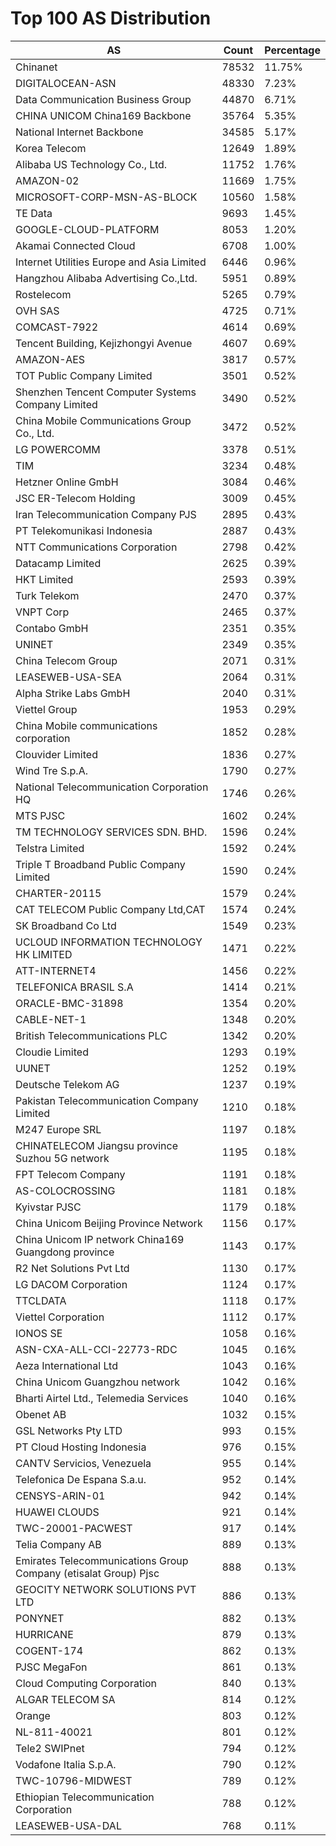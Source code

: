 # Top 100 AS Distribution
| AS | Count | Percentage |
|----|----|----|
| Chinanet | 78532 | 11.75% |
| DIGITALOCEAN-ASN | 48330 | 7.23% |
| Data Communication Business Group | 44870 | 6.71% |
| CHINA UNICOM China169 Backbone | 35764 | 5.35% |
| National Internet Backbone | 34585 | 5.17% |
| Korea Telecom | 12649 | 1.89% |
| Alibaba US Technology Co., Ltd. | 11752 | 1.76% |
| AMAZON-02 | 11669 | 1.75% |
| MICROSOFT-CORP-MSN-AS-BLOCK | 10560 | 1.58% |
| TE Data | 9693 | 1.45% |
| GOOGLE-CLOUD-PLATFORM | 8053 | 1.20% |
| Akamai Connected Cloud | 6708 | 1.00% |
| Internet Utilities Europe and Asia Limited | 6446 | 0.96% |
| Hangzhou Alibaba Advertising Co.,Ltd. | 5951 | 0.89% |
| Rostelecom | 5265 | 0.79% |
| OVH SAS | 4725 | 0.71% |
| COMCAST-7922 | 4614 | 0.69% |
| Tencent Building, Kejizhongyi Avenue | 4607 | 0.69% |
| AMAZON-AES | 3817 | 0.57% |
| TOT Public Company Limited | 3501 | 0.52% |
| Shenzhen Tencent Computer Systems Company Limited | 3490 | 0.52% |
| China Mobile Communications Group Co., Ltd. | 3472 | 0.52% |
| LG POWERCOMM | 3378 | 0.51% |
| TIM | 3234 | 0.48% |
| Hetzner Online GmbH | 3084 | 0.46% |
| JSC ER-Telecom Holding | 3009 | 0.45% |
| Iran Telecommunication Company PJS | 2895 | 0.43% |
| PT Telekomunikasi Indonesia | 2887 | 0.43% |
| NTT Communications Corporation | 2798 | 0.42% |
| Datacamp Limited | 2625 | 0.39% |
| HKT Limited | 2593 | 0.39% |
| Turk Telekom | 2470 | 0.37% |
| VNPT Corp | 2465 | 0.37% |
| Contabo GmbH | 2351 | 0.35% |
| UNINET | 2349 | 0.35% |
| China Telecom Group | 2071 | 0.31% |
| LEASEWEB-USA-SEA | 2064 | 0.31% |
| Alpha Strike Labs GmbH | 2040 | 0.31% |
| Viettel Group | 1953 | 0.29% |
| China Mobile communications corporation | 1852 | 0.28% |
| Clouvider Limited | 1836 | 0.27% |
| Wind Tre S.p.A. | 1790 | 0.27% |
| National Telecommunication Corporation HQ | 1746 | 0.26% |
| MTS PJSC | 1602 | 0.24% |
| TM TECHNOLOGY SERVICES SDN. BHD. | 1596 | 0.24% |
| Telstra Limited | 1592 | 0.24% |
| Triple T Broadband Public Company Limited | 1590 | 0.24% |
| CHARTER-20115 | 1579 | 0.24% |
| CAT TELECOM Public Company Ltd,CAT | 1574 | 0.24% |
| SK Broadband Co Ltd | 1549 | 0.23% |
| UCLOUD INFORMATION TECHNOLOGY HK LIMITED | 1471 | 0.22% |
| ATT-INTERNET4 | 1456 | 0.22% |
| TELEFONICA BRASIL S.A | 1414 | 0.21% |
| ORACLE-BMC-31898 | 1354 | 0.20% |
| CABLE-NET-1 | 1348 | 0.20% |
| British Telecommunications PLC | 1342 | 0.20% |
| Cloudie Limited | 1293 | 0.19% |
| UUNET | 1252 | 0.19% |
| Deutsche Telekom AG | 1237 | 0.19% |
| Pakistan Telecommunication Company Limited | 1210 | 0.18% |
| M247 Europe SRL | 1197 | 0.18% |
| CHINATELECOM Jiangsu province Suzhou 5G network | 1195 | 0.18% |
| FPT Telecom Company | 1191 | 0.18% |
| AS-COLOCROSSING | 1181 | 0.18% |
| Kyivstar PJSC | 1179 | 0.18% |
| China Unicom Beijing Province Network | 1156 | 0.17% |
| China Unicom IP network China169 Guangdong province | 1143 | 0.17% |
| R2 Net Solutions Pvt Ltd | 1130 | 0.17% |
| LG DACOM Corporation | 1124 | 0.17% |
| TTCLDATA | 1118 | 0.17% |
| Viettel Corporation | 1112 | 0.17% |
| IONOS SE | 1058 | 0.16% |
| ASN-CXA-ALL-CCI-22773-RDC | 1045 | 0.16% |
| Aeza International Ltd | 1043 | 0.16% |
| China Unicom Guangzhou network | 1042 | 0.16% |
| Bharti Airtel Ltd., Telemedia Services | 1040 | 0.16% |
| Obenet AB | 1032 | 0.15% |
| GSL Networks Pty LTD | 993 | 0.15% |
| PT Cloud Hosting Indonesia | 976 | 0.15% |
| CANTV Servicios, Venezuela | 955 | 0.14% |
| Telefonica De Espana S.a.u. | 952 | 0.14% |
| CENSYS-ARIN-01 | 942 | 0.14% |
| HUAWEI CLOUDS | 921 | 0.14% |
| TWC-20001-PACWEST | 917 | 0.14% |
| Telia Company AB | 889 | 0.13% |
| Emirates Telecommunications Group Company (etisalat Group) Pjsc | 888 | 0.13% |
| GEOCITY NETWORK SOLUTIONS PVT LTD | 886 | 0.13% |
| PONYNET | 882 | 0.13% |
| HURRICANE | 879 | 0.13% |
| COGENT-174 | 862 | 0.13% |
| PJSC MegaFon | 861 | 0.13% |
| Cloud Computing Corporation | 840 | 0.13% |
| ALGAR TELECOM SA | 814 | 0.12% |
| Orange | 803 | 0.12% |
| NL-811-40021 | 801 | 0.12% |
| Tele2 SWIPnet | 794 | 0.12% |
| Vodafone Italia S.p.A. | 790 | 0.12% |
| TWC-10796-MIDWEST | 789 | 0.12% |
| Ethiopian Telecommunication Corporation | 788 | 0.12% |
| LEASEWEB-USA-DAL | 768 | 0.11% |
